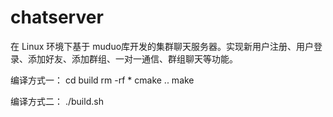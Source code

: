 # chatserver
在 Linux 环境下基于 muduo库开发的集群聊天服务器。实现新用户注册、用户登录、添加好友、添加群组、一对一通信、群组聊天等功能。

编译方式一：
cd build
rm -rf *
cmake ..
make

编译方式二：
./build.sh

